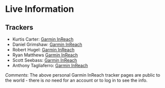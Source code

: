 # Live Information

## Trackers

* Kurtis Carter: [Garmin InReach](https://share.garmin.com/kurtis)
* Daniel Grimshaw: [Garmin InReach](https://share.garmin.com/danielgrimshaw)
* Robert Hugel: [Garmin InReach](https://share.garmin.com/roberthugel)
* Ryan Matthews [Garmin InReach](https://share.garmin.com/NutCastle)
* Scott Seebass: [Garmin InReach](https://share.garmin.com/scottseebass)
* Anthony Tagliaferro: [Garmin InReach](https://share.garmin.com/atag)

_Comments_: The above personal Garmin InReach tracker pages are public to the world - there is _no_ need for an account or to log in to see the info.
